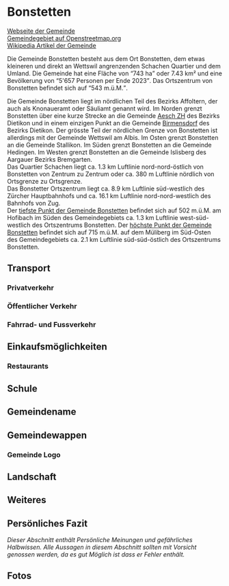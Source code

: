 # Bonstetten

[Webseite der Gemeinde](https://www.bonstetten.ch/)  
[Gemeindegebiet auf Openstreetmap.org](https://www.openstreetmap.org/relation/1682092)  
[Wikipedia Artikel der Gemeinde](https://de.wikipedia.org/wiki/Bonstetten_ZH)

Die Gemeinde Bonstetten besteht aus dem Ort Bonstetten, dem etwas kleineren und direkt an Wettswil angrenzenden Schachen Quartier und dem Umland. Die Gemeinde hat eine Fläche von <q cite="https://www.bonstetten.ch/zahlenundfakten">743 ha</q> oder 7.43 km² und eine Bevölkerung von <q cite="https://www.bonstetten.ch/zahlenundfakten">5'657 Personen per Ende 2023</q>. Das Ortszentrum von Bonstetten befindet sich auf <q cite="https://www.bonstetten.ch/zahlenundfakten">543 m.ü.M.</q>.

Die Gemeinde Bonstetten liegt im nördlichen Teil des Bezirks Affoltern, der auch als Knonaueramt oder Säuliamt genannt wird. Im Norden grenzt Bonstetten über eine kurze Strecke an die Gemeinde [Aesch ZH](./Aesch_ZH.md) des Bezirks Dietikon und in einem einzigen Punkt an die Gemeinde [Birmensdorf](./Birmensdorf.md) des Bezirks Dietikon. Der grösste Teil der nördlichen Grenze von Bonstetten ist allerdings mit der Gemeinde Wettswil am Albis. Im Osten grenzt Bonstetten an die Gemeinde Stallikon. Im Süden grenzt Bonstetten an die Gemeinde Hedingen. Im Westen grenzt Bonstetten an die Gemeinde Islisberg des Aargauer Bezirks Bremgarten.  
Das Quartier Schachen liegt ca. 1.3 km Luftlinie nord-nord-östlich von Bonstetten von Zentrum zu Zentrum oder ca. 380 m Luftlinie nördlich von Ortsgrenze zu Ortsgrenze.  
Das Bonstetter Ortszentrum liegt ca. 8.9 km Luftlinie süd-westlich des Zürcher Hauptbahnhofs und ca. 16.1 km Luftlinie nord-nord-westlich des Bahnhofs von Zug.  
Der [tiefste Punkt der Gemeinde Bonstetten](https://www.openstreetmap.org/node/5523466532) befindet sich auf 502 m.ü.M. am Hofibach im Süden des Gemeindegebiets ca. 1.3 km Luftlinie west-süd-westlich des Ortszentrums Bonstetten. Der [höchste Punkt der Gemeinde Bonstetten](https://www.openstreetmap.org/#map=19/47.29812/8.47925) befindet sich auf 715 m.ü.M. auf dem Müliberg im Süd-Osten des Gemeindegebiets ca. 2.1 km Luftlinie süd-süd-östlich des Ortszentrums Bonstetten.

## Transport

### Privatverkehr

### Öffentlicher Verkehr

### Fahrrad- und Fussverkehr

## Einkaufsmöglichkeiten

### Restaurants

## Schule

## Gemeindename

## Gemeindewappen

### Gemeinde Logo

## Landschaft

## Weiteres

## Persönliches Fazit

*Dieser Abschnitt enthält Persönliche Meinungen und gefährliches Halbwissen. Alle Aussagen in diesem Abschnitt sollten mit Vorsicht genossen werden, da es gut Möglich ist dass er Fehler enthält.*

## Fotos
